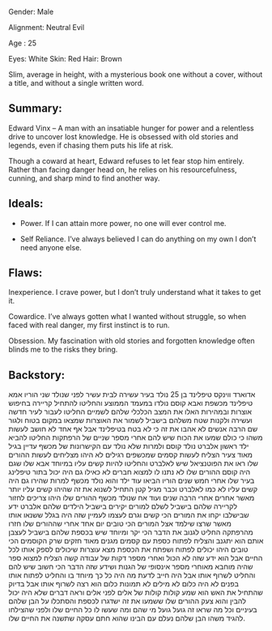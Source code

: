 
Gender: Male

Alignment: Neutral Evil 

Age : 25

Eyes: White
Skin: Red
Hair: Brown

Slim, average in height, 
with a mysterious book one without a cover, without a title, and without a single written word.

## **Summary:**

Edward Vinx – A man with an insatiable hunger for power and a relentless drive to uncover lost knowledge. He is obsessed with old stories and legends, even if chasing them puts his life at risk.

Though a coward at heart, Edward refuses to let fear stop him entirely. Rather than facing danger head on, he relies on his resourcefulness, cunning, and sharp mind to find another way.

## Ideals:

- Power. If I can attain more power, no one will ever control me.

- Self Reliance. I’ve always believed I can do anything on my own I don’t need anyone else.
  
## Flaws:
Inexperience. I crave power, but I don’t truly understand what it takes to get it.

Cowardice. I’ve always gotten what I wanted without struggle, so when faced with real danger, my first instinct is to run.

Obsession. My fascination with old stories and forgotten knowledge often blinds me to the risks they bring.


## Backstory:

אדוארד ווינקס טיפלינד בן 25 נולד בעיר עשירה לבית עשיר לפני שנולד שני הוריו אמא טיפלינד מכשפת ואבא קוסם נולדו במעמד הממוצע והחליטו להתחיל קריירה בחיפוש אוצרות ובמהירות האלו את המצב הכלכלי שלהם לשמיים
החליטו לעבור לעיר חדשה ועשירה ולקנות שטח משלהם בישביל לשמור את האוצרות שמצאו במקום בטוח ולגור שם
הרבה אנשים לא אהבו את זה כי לא בטח בטיפלינד אבל אף אחד לא חושב לעשות משהו כי כולם שמעו את הכוח שיש להם
אחרי מספר שניים של הרפתקות החליטו להביא ילד ראשון אלברט נולד קוסם ולמרות שלא נולד עם הקישרונות של מכשף עדיין בגיל מאוד צעיר הצליח לעשות קסמים שמכשפים רגילים לא היהו מצליחים לעשות 
ההורים שלו ראו את הפוטנציאל שיש לאלברט והחליטו להיות קשים עליו במיוחד אבא שלו שגם היה קוסם
ההורים שלו לא נתנו לו למצוא חברים לא כאילו גם היה יכול בתור טיפלינג בעיר שלו
אחרי חמש שנים הוריו הביאו עוד ילד והוא נולד מכשף למרות שהירו גם היה קשים עליו לא כמו לאלברט וכבר מגיל קטן התחיל לשנוא את זה שהיהו קשים עליו יותר מאשר אחרים
אחרי הרבה שנים ועוד אח שנולד מכשף 
ההורים שלו היהו צריכים לחזור לקריירה שלהם בישביל לשלם למורים יקירים בישביל הילדים שלהם אלברט ידע שבישלבו יקחו את המורים הכי קשים וגרם לעצמו לעמיין שזה היה בגלל ששנאו אותו מאשר שרצו שילמד אצל המורים הכי טובים
יום אחד אחרי שההורים שלו חזרו מהרפתקה החליט לגנוב את הדבר הכי יקר ומיוחד שיש בכספת שלהם בישביל לעצבן אותם הוא יתגנב והצליח לפתוח כספת עם קסמים מגנים מאוד חזקים שרק הקוסמים הכי טובים היהו יכולים לפתוח ושפתח את הכספת מצא עוצרות שיכולים לספק אותו לכל החיים
אבל הוא ידע שזה לא הכול ואחרי מספר דקות של עבודה קשה הצליח למצוא ספר שהיה מוחבא מאוחרי מספר אינסופי של הגנות ושידע שזה הדבר הכי חשוב שיש להם והחליט לשרוף אותו אבל היה חייב לדעת מה היה כל כך מיוחד בו והחליט לפתוח אותו בפנים לא היה כלום לא מילים לא תמונות כלום הוא רצה לשרוף אותו אבל בדיוק שהתחיל את האש הוא שמע קולות
קולות של אלים לפני אלים וראה דברים שלא היה יכול להבין והוא צעק ההורים שלו ששמעו את זה ישדגרו לכספת והסתכלו על הבן שלהם בעיניים וכל מה שראו זה גועל 
גועל מי שהם ומה שעשו לו כל החיים שלו ולפני שהצילחו להגיד משהו הבן שלהם נעלם 
עם הבינו שהוא חתם עסקה שתשנה את החיים שלו.